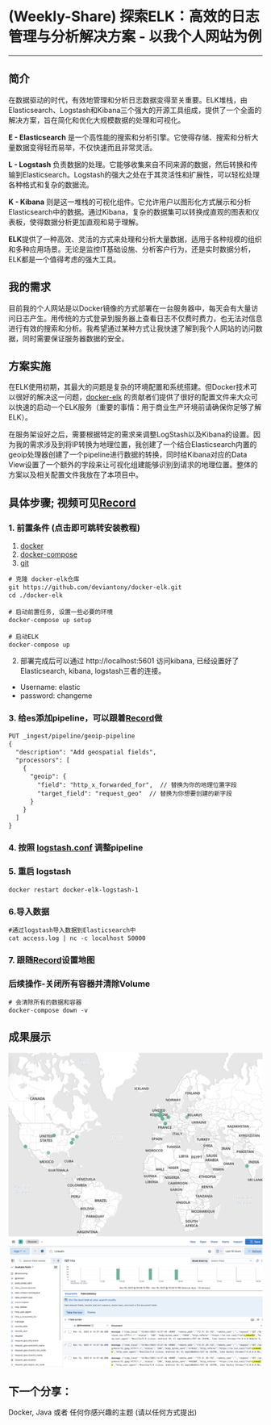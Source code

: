 # (Weekly-Share) 探索ELK：高效的日志管理与分析解决方案 - 以我个人网站为例

---

## 简介

在数据驱动的时代，有效地管理和分析日志数据变得至关重要。ELK堆栈，由Elasticsearch、Logstash和Kibana三个强大的开源工具组成，提供了一个全面的解决方案，旨在简化和优化大规模数据的处理和可视化。

**E - Elasticsearch** 是一个高性能的搜索和分析引擎。它使得存储、搜索和分析大量数据变得轻而易举，不仅快速而且非常灵活。

**L - Logstash** 负责数据的处理。它能够收集来自不同来源的数据，然后转换和传输到Elasticsearch。Logstash的强大之处在于其灵活性和扩展性，可以轻松处理各种格式和复杂的数据流。

**K - Kibana** 则是这一堆栈的可视化组件。它允许用户以图形化方式展示和分析Elasticsearch中的数据。通过Kibana，复杂的数据集可以转换成直观的图表和仪表板，使得数据分析更加直观和易于理解。

**ELK**提供了一种高效、灵活的方式来处理和分析大量数据，适用于各种规模的组织和多种应用场景。无论是监控IT基础设施、分析客户行为，还是实时数据分析，ELK都是一个值得考虑的强大工具。

## 我的需求

目前我的个人网站是以Docker镜像的方式部署在一台服务器中，每天会有大量访问日志产生。用传统的方式登录到服务器上查看日志不仅费时费力，也无法对信息进行有效的搜索和分析。我希望通过某种方式让我快速了解到我个人网站的访问数据，同时需要保证服务器数据的安全。

## 方案实施

在ELK使用初期，其最大的问题是复杂的环境配置和系统搭建。但Docker技术可以很好的解决这一问题，[docker-elk](https://github.com/deviantony/docker-elk)
的贡献者们提供了很好的配置文件来大众可以快速的启动一个ELK服务（重要的事情：用于商业生产环境前请确保你足够了解ELK）。

在服务架设好之后，需要根据特定的需求来调整LogStash以及Kibana的设置。因为我的需求涉及到将IP转换为地理位置，我创建了一个结合Elasticsearch内置的geoip处理器创建了一个pipeline进行数据的转换，同时给Kibana对应的Data
View设置了一个额外的字段来让可视化组建能够识别到请求的地理位置。整体的方案以及相关配置文件我放在了本项目中。

## 具体步骤; 视频可见[Record](record/record.mp4)

### 1. 前置条件 (点击即可跳转安装教程)

1. [docker](https://docs.docker.com/engine/install/)
2. [docker-compose](https://docs.docker.com/compose/install/)
3. [git](https://git-scm.com/book/en/v2/Getting-Started-Installing-Git)

```shell
# 克隆 docker-elk仓库
git https://github.com/deviantony/docker-elk.git
cd ./docker-elk

# 启动前置任务, 设置一些必要的环境
docker-compose up setup

# 启动ELK
docker-compose up
```

2. 部署完成后可以通过 http://localhost:5601 访问kibana, 已经设置好了Elasticsearch, kibana, logstash三者的连接。

- Username: elastic
- password: changeme

### 3. 给es添加pipeline，可以跟着[Record](record/record.mp4)做

```shell
PUT _ingest/pipeline/geoip-pipeline
{
  "description": "Add geospatial fields",
  "processors": [
    {
      "geoip": {
        "field": "http_x_forwarded_for",  // 替换为你的地理位置字段
        "target_field": "request_geo"  // 替换为你想要创建的新字段
      }
    }
  ]
}
```

### 4. 按照 [logstash.conf](scripts/logstash.conf) 调整pipeline

### 5. 重启 logstash

```shell
docker restart docker-elk-logstash-1
```

### 6.导入数据

```shell
#通过logstash导入数据到Elasticsearch中
cat access.log | nc -c localhost 50000
```

### 7. 跟随[Record](record/record.mp4)设置地图

### 后续操作-关闭所有容器并清除Volume

```shell
# 会清除所有的数据和容器
docker-compose down -v
```

## 成果展示

![access_map.png](img/access_map.png)
![logs_search.png](img/logs_search.png)

## 下一个分享：

Docker, Java 或者 任何你感兴趣的主题 (请以任何方式提出)